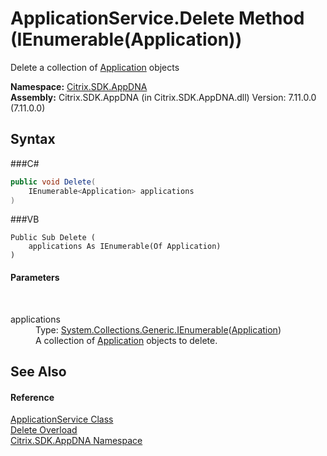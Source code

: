 # ApplicationService.Delete Method (IEnumerable(Application))
 

Delete a collection of <a href="T_Citrix_SDK_AppDNA_Application">Application</a> objects

**Namespace:**&nbsp;<a href="N_Citrix_SDK_AppDNA">Citrix.SDK.AppDNA</a><br />**Assembly:**&nbsp;Citrix.SDK.AppDNA (in Citrix.SDK.AppDNA.dll) Version: 7.11.0.0 (7.11.0.0)

## Syntax

###C#
```csharp
public void Delete(
	IEnumerable<Application> applications
)
```

###VB
```vbnet
Public Sub Delete ( 
	applications As IEnumerable(Of Application)
)
```


#### Parameters
&nbsp;<dl><dt>applications</dt><dd>Type: <a href="http://msdn2.microsoft.com/en-us/library/9eekhta0" target="_blank">System.Collections.Generic.IEnumerable</a>(<a href="T_Citrix_SDK_AppDNA_Application">Application</a>)<br />A collection of <a href="T_Citrix_SDK_AppDNA_Application">Application</a> objects to delete.</dd></dl>

## See Also


#### Reference
<a href="T_Citrix_SDK_AppDNA_ApplicationService">ApplicationService Class</a><br /><a href="Overload_Citrix_SDK_AppDNA_ApplicationService_Delete">Delete Overload</a><br /><a href="N_Citrix_SDK_AppDNA">Citrix.SDK.AppDNA Namespace</a><br />